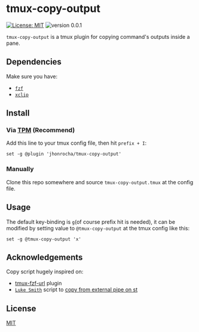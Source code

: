 # tmux-copy-output

[![License: MIT](https://img.shields.io/badge/License-MIT-yellow.svg)](https://wfxr.mit-license.org/2018)
![version 0.0.1](https://img.shields.io/badge/version-0.0.1-red.svg)

`tmux-copy-output` is a tmux plugin for copying command's outputs inside a pane.


## Dependencies
Make sure you have:
- [`fzf`](https://github.com/junegunn/fzf)
- [`xclip`](https://github.com/astrand/xclip)

## Install

### Via [TPM](https://github.com/tmux-plugins/tpm) (Recommend)

Add this line to your tmux config file, then hit `prefix + I`:

``` tmux
set -g @plugin 'jhonrocha/tmux-copy-output'
```

### Manually

Clone this repo somewhere and source `tmux-copy-output.tmux` at the config file.

## Usage

The default key-binding is `g`(of course prefix hit is needed), it can be modified by setting value to `@tmux-copy-output` at the tmux config like this:

``` tmux
set -g @tmux-copy-output 'x'
```
## Acknowledgements
Copy script hugely inspired on:
- [tmux-fzf-url](https://github.com/wfxr/tmux-fzf-url) plugin
- [`Luke Smith`](https://lukesmith.xyz/) script to [copy from external pipe on st](https://github.com/LukeSmithxyz/st/blob/master/st-copyout)

## License

[MIT](https://github.com/jhonrocha/tmux-copy-output/blob/master/README.md)
